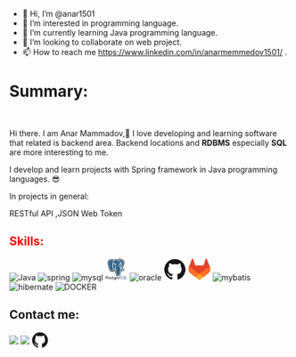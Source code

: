 - 👋 Hi, I’m @anar1501
- 👀 I’m interested in programming language.
- 🌱 I’m currently learning Java programming language.
- 💞️ I’m looking to collaborate on web project.
- 📫 How to reach me https://www.linkedin.com/in/anarmemmedov1501/ .

<!---
anar1996/anar1996 is a ✨ special ✨ repository because its `README.md` (this file) appears on your GitHub profile.
You can click the Preview link to take a look at your changes.
--->
<h1> Summary:</h1><br/>
<p>Hi there. I am Anar Mammadov,👋 I love developing and learning software that related is backend area. Backend locations and <b>RDBMS</b> especially <b>SQL</b> are more interesting to me. 

I develop and learn projects with Spring framework in Java programming languages. &#x1F60E;</p>

 <p>In projects in general:</p>
 <p>RESTful API ,JSON Web Token</p>
 
   
<h2  style="color:red">Skills:</h2>
<p>
<img src="https://edujimenezc.github.io/TheHackerSwissKnife/SOURCES/imagenes/java.png" alt="Java" width="40" height="40"/>
<img src="https://www.vectorlogo.zone/logos/springio/springio-icon.svg" alt="spring" width="40" height="40"/>
<img src="https://edu.microdots.in/images/course-detail-mysql.jpg" alt="mysql" width="40" height="40"/>
<img src="https://raw.githubusercontent.com/devicons/devicon/master/icons/postgresql/postgresql-original-wordmark.svg" alt="postgresql" width="40" height="40"/>
<img src="https://permaclipart.org/imagesvg/165444/" alt="oracle" width="40" height="40"/>
<img src="https://raw.githubusercontent.com/devicons/devicon/master/icons/github/github-original.svg" alt="github" width="40" height="40"/>
<img src="https://raw.githubusercontent.com/devicons/devicon/master/icons/gitlab/gitlab-original.svg" alt="gitlab" width="40" height="40"/>
<img src="https://www.bedroomcomputing.com/2020/03/2020-0327-mybatis/mybatislog.png" alt="mybatis" width="40" height="40"/>
<img src="https://gpcoder.com/wp-content/uploads/2019/10/hibernate-1.png" alt="hibernate" width="40" height="40"/>
<img src="https://thingsolver.com/wp-content/uploads/docker-cover.png" alt="DOCKER" width="40" height="40"/>
</p>
 
<h2>Contact me:</h2>
<p>
<a href = "https://www.linkedin.com/in/anarmemmedov1501/">   <img width = '30px' align= 'center' src="https://camo.githubusercontent.com/d659d2bac00c01b42bffbae84bdc121e828b8fecd5b4949ffa2575f5d9e4a371/68747470733a2f2f63646e2e6a7364656c6976722e6e65742f6e706d2f73696d706c652d69636f6e734076332f69636f6e732f6c696e6b6564696e2e737667"/></a> 
<a href = 'https://twitter.com/anar1501'> <img width = '30px' align= 'center' src="https://camo.githubusercontent.com/395dda360ae28377b7c3247581a88b20573883519c2be833cb64fbb37dcbcc1a/68747470733a2f2f63646e2e6a7364656c6976722e6e65742f6e706d2f73696d706c652d69636f6e734076332f69636f6e732f747769747465722e737667"/></a> 
<a href = 'https://github.com/anar1996'> <img width = '30px' align= 'center' src="https://raw.githubusercontent.com/devicons/devicon/master/icons/github/github-original.svg"/></a>







